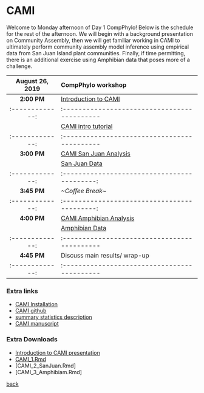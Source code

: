 # CAMI

Welcome to Monday afternoon of Day 1 CompPhylo! Below is the schedule for the rest of the afternoon. We will begin with a background presentation on Community Assembly, then we will get familiar working in CAMI to ultimately perform community assembly model inference using empirical data from San Juan Island plant communities. Finally, if time permitting, there is an additional exercise using Amphibian data that poses more of a challenge.


| August 26, 2019 | CompPhylo workshop                           |
| :-------------: | :------------------------------------------- |
| **2:00 PM**     | [Introduction to CAMI](https://compphylo.github.io/Oslo2019/CAMI_files/assets/CAMI_Introduction.pdf)
| :-------------: | :------------------------------------------- |
|                 | [CAMI intro tutorial](https://compphylo.github.io/Oslo2019/CAMI_files/CAMI_1.html)|
| :-------------: | :------------------------------------------- |
|  **3:00 PM**    | [CAMI San Juan Analysis](tbd)                |
|                 | [San Juan Data](https://compphylo.github.io/Oslo2019/CAMI_files/assets/SanJuan_Data.tar.gz)                            |
| :-------------: | :------------------------------------------: |
|  **3:45 PM**    | *~Coffee Break~*                             |
| :-------------: | :------------------------------------------: |
|  **4:00 PM**    | [CAMI Amphibian Analysis](tbd)               |
|                 | [Amphibian Data]()                           |
| :-------------: | :------------------------------------------- |
|  **4:45 PM**    |  Discuss main results/ wrap-up               |
| :-------------: | :------------------------------------------- |

### Extra links
- [CAMI Installation](https://ruffleymr.github.io/CAMI_Installation.html)
- [CAMI github](https://github.com/ruffleymr/CAMI)
- [summary statistics description](https://compphylo.github.io/Oslo2019/CAMI_files/SumStats.html)
- [CAMI manuscript]()

### Extra Downloads
- [Introduction to CAMI presentation](https://compphylo.github.io/Oslo2019/CAMI_files/assets/CAMI_Introduction.pdf)
- [CAMI_1.Rmd](https://compphylo.github.io/Oslo2019/CAMI_files/assets/CAMI_1.Rmd)
- [CAMI_2_SanJuan.Rmd]
- [CAMI_3_Amphibiam.Rmd]

[back](../index.md)
